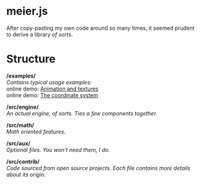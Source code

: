 meier.js
========

After copy-pasting my own code around so many times, it seemed prudent to  derive a library *of sorts*.

Structure
=========

**/examples/**
*<br>Contains typical usage examples:*
<br> online demo: [Animation and textures](http://gerjo.github.io/meier.js/examples/helloworld/helloworld.html)
<br> online demo: [The coordinate system](http://gerjo.github.io/meier.js/examples/grid/grid.html)

**/src/engine/** 
<br>*An actual engine, of sorts. Ties a few components together.*

**/src/math/**
<br>*Math oriented features.*

**/src/aux/**
<br>*Optional files. You won't need them, I do.*

**/src/contrib/**
<br>*Code sourced from open source projects. Each file contains more details about its origin.*
